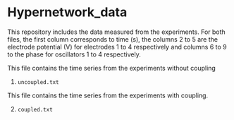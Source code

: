 # Hypernetwork_data

This repository includes the data measured from the experiments. For both files, the first column corresponds to time (s), the columns 2 to 5 are the electrode potential (V) for electrodes 1 to 4 respectively and columns 6 to 9 to the phase for oscillators 1 to 4 respectively.

This file contains the time series from the experiments without coupling

1. `uncoupled.txt`

This file contains the time series from the experiments with coupling.

2. `coupled.txt` 

